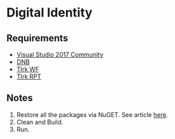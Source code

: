 # Digital Identity

## Requirements
* [Visual Studio 2017 Community](https://visualstudio.microsoft.com/thank-you-downloading-visual-studio/?sku=Community&rel=15)
* [DNB](http://www.mediafire.com/file/cl5ixjnqbijc5re/DNB_14.1.0.0_Full_Registered.rar/file) 
* [Tlrk WF](https://www.mediafire.com/file/i15o9rgoyyaiqlo/telerik.wf.r1.2019.rar/file) 
* [Tlrk RPT](https://www.mediafire.com/file/y4859ny7c5bjfse/telerik.rpt.r1.2019.rar/file) 



## Notes
1. Restore all the packages via NuGET. See article [here](https://docs.microsoft.com/en-us/nuget/consume-packages/package-restore-troubleshooting).
2. Clean and Build.
3. Run.
